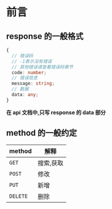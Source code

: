 # 前言

## response 的一般格式

```typescript
{
  // 错误码
  // -1表示没有错误
  // 其他错误请查看错误码章节
  code: number;
  // 错误信息
  message: string;
  // 数据
  data: any;
}
```

**在 api 文档中,只写 response 的 data 部分**

## method 的一般约定

| method   | 解释      |
| -------- | --------- |
| `GET`    | 搜索,获取 |
| `POST`   | 修改      |
| `PUT`    | 新增      |
| `DELETE` | 删除      |
